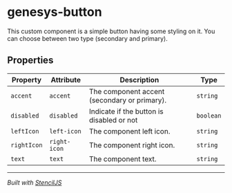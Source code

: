 # genesys-button
This custom component is a simple button having some styling on it.
You can choose between two type (secondary and primary).

## Properties

| Property    | Attribute    | Description                                  | Type      |
| ----------- | ------------ | -------------------------------------------- | --------- |
| `accent`    | `accent`     | The component accent (secondary or primary). | `string`  |
| `disabled`  | `disabled`   | Indicate if the button is disabled or not    | `boolean` |
| `leftIcon`  | `left-icon`  | The component left icon.                     | `string`  |
| `rightIcon` | `right-icon` | The component right icon.                    | `string`  |
| `text`      | `text`       | The component text.                          | `string`  |


----------------------------------------------

*Built with [StencilJS](https://stenciljs.com/)*
